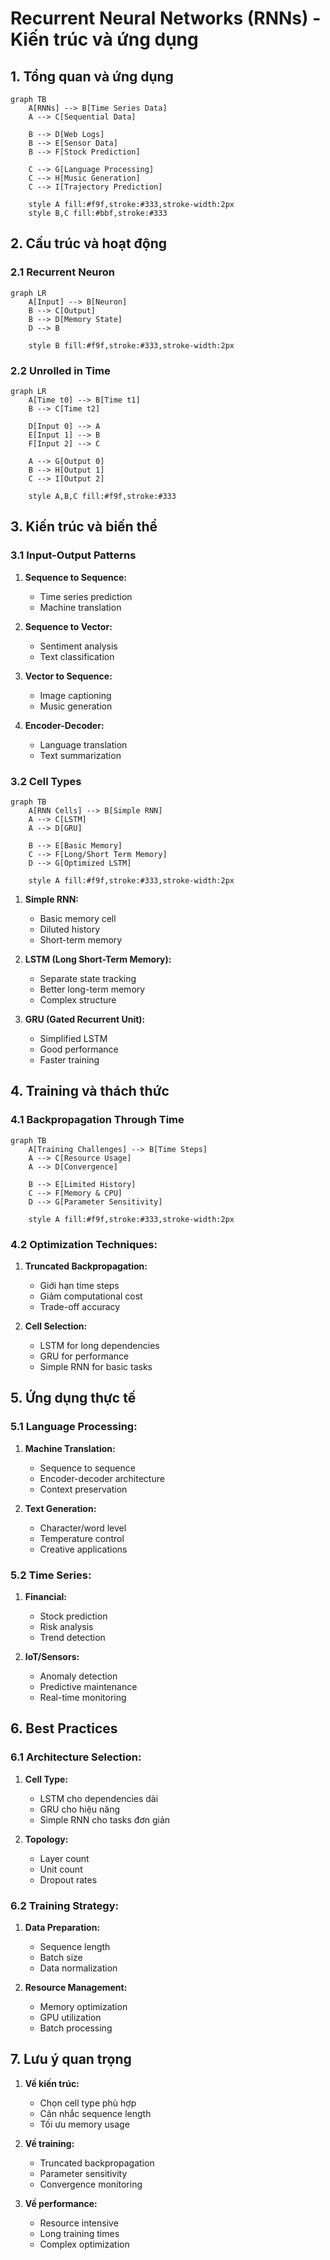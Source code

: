 # Recurrent Neural Networks (RNNs) - Kiến trúc và ứng dụng

## 1. Tổng quan và ứng dụng

```mermaid
graph TB
    A[RNNs] --> B[Time Series Data]
    A --> C[Sequential Data]
    
    B --> D[Web Logs]
    B --> E[Sensor Data]
    B --> F[Stock Prediction]
    
    C --> G[Language Processing]
    C --> H[Music Generation]
    C --> I[Trajectory Prediction]
    
    style A fill:#f9f,stroke:#333,stroke-width:2px
    style B,C fill:#bbf,stroke:#333
```

## 2. Cấu trúc và hoạt động

### 2.1 Recurrent Neuron
```mermaid
graph LR
    A[Input] --> B[Neuron]
    B --> C[Output]
    B --> D[Memory State]
    D --> B
    
    style B fill:#f9f,stroke:#333,stroke-width:2px
```

### 2.2 Unrolled in Time
```mermaid
graph LR
    A[Time t0] --> B[Time t1]
    B --> C[Time t2]
    
    D[Input 0] --> A
    E[Input 1] --> B
    F[Input 2] --> C
    
    A --> G[Output 0]
    B --> H[Output 1]
    C --> I[Output 2]
    
    style A,B,C fill:#f9f,stroke:#333
```

## 3. Kiến trúc và biến thể

### 3.1 Input-Output Patterns
1. **Sequence to Sequence:**
   - Time series prediction
   - Machine translation

2. **Sequence to Vector:**
   - Sentiment analysis
   - Text classification

3. **Vector to Sequence:**
   - Image captioning
   - Music generation

4. **Encoder-Decoder:**
   - Language translation
   - Text summarization

### 3.2 Cell Types

```mermaid
graph TB
    A[RNN Cells] --> B[Simple RNN]
    A --> C[LSTM]
    A --> D[GRU]
    
    B --> E[Basic Memory]
    C --> F[Long/Short Term Memory]
    D --> G[Optimized LSTM]
    
    style A fill:#f9f,stroke:#333,stroke-width:2px
```

1. **Simple RNN:**
   - Basic memory cell
   - Diluted history
   - Short-term memory

2. **LSTM (Long Short-Term Memory):**
   - Separate state tracking
   - Better long-term memory
   - Complex structure

3. **GRU (Gated Recurrent Unit):**
   - Simplified LSTM
   - Good performance
   - Faster training

## 4. Training và thách thức

### 4.1 Backpropagation Through Time

```mermaid
graph TB
    A[Training Challenges] --> B[Time Steps]
    A --> C[Resource Usage]
    A --> D[Convergence]
    
    B --> E[Limited History]
    C --> F[Memory & CPU]
    D --> G[Parameter Sensitivity]
    
    style A fill:#f9f,stroke:#333,stroke-width:2px
```

### 4.2 Optimization Techniques:
1. **Truncated Backpropagation:**
   - Giới hạn time steps
   - Giảm computational cost
   - Trade-off accuracy

2. **Cell Selection:**
   - LSTM for long dependencies
   - GRU for performance
   - Simple RNN for basic tasks

## 5. Ứng dụng thực tế

### 5.1 Language Processing:
1. **Machine Translation:**
   - Sequence to sequence
   - Encoder-decoder architecture
   - Context preservation

2. **Text Generation:**
   - Character/word level
   - Temperature control
   - Creative applications

### 5.2 Time Series:
1. **Financial:**
   - Stock prediction
   - Risk analysis
   - Trend detection

2. **IoT/Sensors:**
   - Anomaly detection
   - Predictive maintenance
   - Real-time monitoring

## 6. Best Practices

### 6.1 Architecture Selection:
1. **Cell Type:**
   - LSTM cho dependencies dài
   - GRU cho hiệu năng
   - Simple RNN cho tasks đơn giản

2. **Topology:**
   - Layer count
   - Unit count
   - Dropout rates

### 6.2 Training Strategy:
1. **Data Preparation:**
   - Sequence length
   - Batch size
   - Data normalization

2. **Resource Management:**
   - Memory optimization
   - GPU utilization
   - Batch processing

## 7. Lưu ý quan trọng

1. **Về kiến trúc:**
   - Chọn cell type phù hợp
   - Cân nhắc sequence length
   - Tối ưu memory usage

2. **Về training:**
   - Truncated backpropagation
   - Parameter sensitivity
   - Convergence monitoring

3. **Về performance:**
   - Resource intensive
   - Long training times
   - Complex optimization